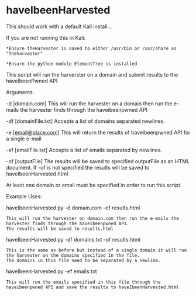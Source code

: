 # haveIbeenHarvested
This should work with a default Kali install...

If you are not running this in Kali:

	*Ensure theHarvester is saved to either /usr/bin or /usr/share as "theharvester"
  
	*Ensure the python module ElementTree is installed



This script will run the harverster on a domain and submit results to the haveIbeenPwned API

Arguments:

-d [domain.com]				This will run the harvester on a domain then run the e-mails the harvester finds through the haveibeenpwned API

-df [domainFile.txt]			Accepts a list of domains separated newlines. 

-e [email@place.com]			This will return the results of haveibeenpwned API for a single e-mail

-ef [emailFile.txt]			Accepts a list of emails separated by newlines. 

-of [outputFile]			The results will be saved to specified outputFile as an HTML document.
					If -of is not specified the results will be saved to haveIbeenHarvested.html




At least one domain or email must be specified in order to run this script.

Example Uses:

haveIbeenHarvested.py -d domain.com -of results.html

	This will run the harvester on domain.com then run the e-mails the harvester finds through the haveibeenpwned API.
	The results will be saved to results.html
	
haveIbeenHarvested.py -df domains.txt -of results.html

	This is the same as before but instead of a single domain it will run the harvester on the domains specified in the file.
	The domains in this file need to be separated by a newline.

haveIbeenHarvested.py -ef emails.txt

	This will run the emails specified in this file through the haveibeenpwned API and save the results to haveIbeenHarvested.html
